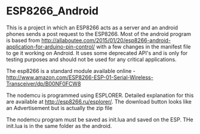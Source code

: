 # ESP8266_Android

This is a project in which an ESP8266 acts as a server and an android phones sends a post request to the ESP8266. 
Most of the android program is based from http://allaboutee.com/2015/01/20/esp8266-android-application-for-arduino-pin-control/ with 
a few changes in the manifest file to ge it working on Android.
It uses some deprecated API's and is only for testing purposes and should not be used for any critical applications.

The esp8266 is a standard module available online - http://www.amazon.com/ESP8266-ESP-01-Serial-Wireless-Transceiver/dp/B00NF0FCW8

The nodemcu is programmed using ESPLORER. Detailed explanation for this are available at http://esp8266.ru/esplorer/. The download button looks like an Advertisement but is actually the zip file

The nodemcu program must be saved as init.lua and saved on the ESP. THe init.lua is in the same folder as the android. 



